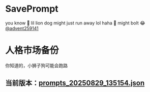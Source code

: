 # SavePrompt
you know 🫠 lil lion dog might just run away lol
haha 🐶 might bolt 😂 [@advent259141](https://github.com/advent259141)

# 人格市场备份
你知道的，小狮子狗可能会跑路

## 当前版本：[prompts_20250829_135154.json](https://github.com/Larch-C/SavePrompt/blob/main/prompts_20250829_135154.json)
